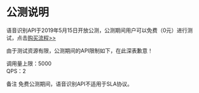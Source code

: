 # 公测说明

语音识别API于2019年5月15日开放公测，公测期间用户可以免费（0元）进行测试，点击[购买流程>>](../Pricing/Purchase-Process.md)

由于测试资源有限，公测期间的API限制如下，在此深表歉意！

调用量上限：5000  
QPS：2

备注
免费公测期间，语音识别API不适用于SLA协议。

